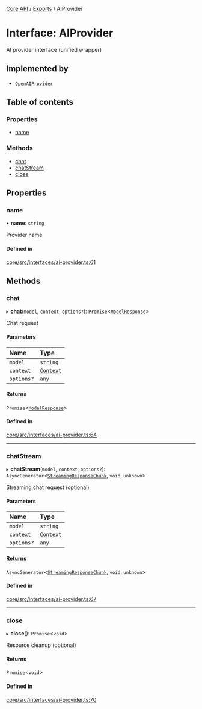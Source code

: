 <!-- 
 ⚠️  AUTO-GENERATED FILE - DO NOT EDIT MANUALLY
 This file is automatically generated by scripts/docs-generator.js
 To make changes, edit the source TypeScript files or update the generator script
-->

[Core API](../../) / [Exports](../modules) / AIProvider

# Interface: AIProvider

AI provider interface (unified wrapper)

## Implemented by

- [`OpenAIProvider`](../classes/OpenAIProvider)

## Table of contents

### Properties

- [name](AIProvider#name)

### Methods

- [chat](AIProvider#chat)
- [chatStream](AIProvider#chatstream)
- [close](AIProvider#close)

## Properties

### name

• **name**: `string`

Provider name

#### Defined in

[core/src/interfaces/ai-provider.ts:61](https://github.com/woojubb/robota/blob/e69ce1ca400ca7c668b510fd1c73d0c3c98d531f/packages/core/src/interfaces/ai-provider.ts#L61)

## Methods

### chat

▸ **chat**(`model`, `context`, `options?`): `Promise`\<[`ModelResponse`](ModelResponse)\>

Chat request

#### Parameters

| Name | Type |
| :------ | :------ |
| `model` | `string` |
| `context` | [`Context`](Context) |
| `options?` | `any` |

#### Returns

`Promise`\<[`ModelResponse`](ModelResponse)\>

#### Defined in

[core/src/interfaces/ai-provider.ts:64](https://github.com/woojubb/robota/blob/e69ce1ca400ca7c668b510fd1c73d0c3c98d531f/packages/core/src/interfaces/ai-provider.ts#L64)

___

### chatStream

▸ **chatStream**(`model`, `context`, `options?`): `AsyncGenerator`\<[`StreamingResponseChunk`](StreamingResponseChunk), `void`, `unknown`\>

Streaming chat request (optional)

#### Parameters

| Name | Type |
| :------ | :------ |
| `model` | `string` |
| `context` | [`Context`](Context) |
| `options?` | `any` |

#### Returns

`AsyncGenerator`\<[`StreamingResponseChunk`](StreamingResponseChunk), `void`, `unknown`\>

#### Defined in

[core/src/interfaces/ai-provider.ts:67](https://github.com/woojubb/robota/blob/e69ce1ca400ca7c668b510fd1c73d0c3c98d531f/packages/core/src/interfaces/ai-provider.ts#L67)

___

### close

▸ **close**(): `Promise`\<`void`\>

Resource cleanup (optional)

#### Returns

`Promise`\<`void`\>

#### Defined in

[core/src/interfaces/ai-provider.ts:70](https://github.com/woojubb/robota/blob/e69ce1ca400ca7c668b510fd1c73d0c3c98d531f/packages/core/src/interfaces/ai-provider.ts#L70)
